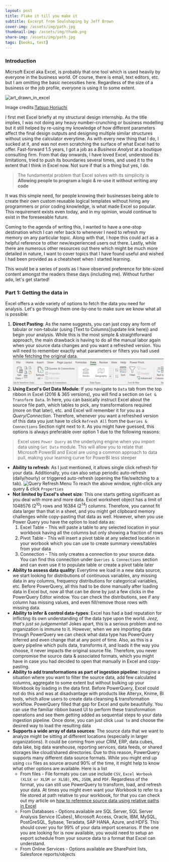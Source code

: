 ```yaml
---
layout: post
title: Flake it till you make it
subtitle: Excerpt from Soulshaping by Jeff Brown
cover-img: /assets/img/path.jpg
thumbnail-img: /assets/img/thumb.png
share-img: /assets/img/path.jpg
tags: [books, test]
---
```


### Introduction

Micrsoft Excel aka Excel, is probably that one tool which is used heavily by everyone in the business world. Of course, there is email, text editors, etc. but I am omitting the basic necessities here. Regardless of the size of a business or the job profile, everyone is using it to some extent.

![art_drawn_in_excel](/assets/img/excel-1/paintin_excel.JPG)

Image credits:[Tatsuo Horiuchi](http://www2.odn.ne.jp/~cbl97790/)

I first met Excel briefly at my structural design internship. As the title implies, I was not doing any heavy number-crunching or business modelling but it still helped by re-using my knowledge of how different parameters affect the final design outputs and designing multiple similar structures without using the calculator everytime. As with every new thing that I do, I sucked at it, and was not even scratching the surface of what Excel had to offer. Fast-forward 1.5 years, I got a job as a *Business Analyst* at a boutique consulting firm. From that day onwards, I have loved Excel, understood its limitations, tried to push its boundaries several times, and used it to the extent that I think in Excel now. Not sure if that is a thing but yes, I do.

> The fundamental problem that Excel solves with its simplicity is **Allowing people to program a logic & re-use it without writing any code**
 
It was this simple need, for people knowing their businesses being able to create their own custom reusable logical templates without hiring any programmers or prior coding knowledge, is what made Excel so popular. This requirement exists even today, and in my opinion, would continue to exist in the foreseeable future.

Coming to the agenda of writing this, I wanted to have a one-stop destination which I can refer back to whenever I need to refresh my memory on any particular topic. Along with that, I hope this could act as a helpful reference to other new/experienced users out there. Lastly, while there are numerous other resources out there which might be much more detailed in nature, I want to cover topics that I have found useful and wished I had been provided as a cheatsheet when I started learning.

This would be a series of posts as I have observed preference for bite-sized content amongst the readers these days (including me). Without further ado, let's get started!

### Part 1: Getting the data in
Excel offers a wide variety of options to fetch the data you need for analysis. Let's go through them one-by-one to make sure we know what all is possible:
1. **Direct Pasting**: As the name suggests, you can just copy any form of tabular or non-tabular (using [Text to Columns](update link here)) and begin your analysis. While this is the most simple & straightforward approach, the main drawback is having to do all the manual labor again when your source data changes and you want a refreshed version. You will need to remember exactly what parameters or filters you had used while fetching the original data.  ![Data tab in ribbon](/assets/img/excel-1/data_tab.JPG)
2. **Using Excel's Get Data Module**: If you navigate to `Data` tab from the top ribbon in Excel (2016 & 365 versions), you will find a section on `Get & Transform Data`. In here, you can basically instruct Excel about the source file path, which tables to pick, any transformations required (more on that later), etc. and Excel will remember it for you as a *Query/Connection*. Therefore, whenever you want a refreshed version of this data you just have to click `Refresh All` from the `Queries & Connections` Section right next to it. As you might have guessed, this options is always preferable over option 1 due to the following reasons:
> Excel uses `Power Query` as the underlying engine when you import data using `Get Data` module. This will allow you to relate that Microsoft PowerBI and Excel are using a common approach to data pull, making your learning curve for PowerBI less steeper

   - **Ability to refresh**: As I just mentioned, it allows single click refresh for your data. Additionally, you can also setup periodic auto-refresh (daily/hourly) or triggered auto-refresh (opening the file/switching to a tab).  ![Query Refresh Menu](/assets/img/excel-1/query_refresh)  To reach the above window, right-click any query & click `Properties`
   - **Not limited by Excel's sheet size**: This one starts getting significant as you deal with more and more data. Excel worksheet object has a limit of 1048576 (2<sup>10</sup>) rows and 16384 (2<sup>14</sup>) columns. Therefore, you cannot fit data larger than that in a sheet, and you might get clipboard memory challenges while copy-pasting that data as well. However, when you use Power Query you have the option to load data as:
       1. Excel Table - This will paste a table to any selected location in your workbook having all the columns but only showing a fraction of rows
       2. Pivot Table - This will insert a pivot table at any selected location in your worbook which you can use to create summary views/tables from your data
       3. Connection - This only creates a connection to your source data. You can find this connection under `Queries & Connections` section and can even use it to populate table or create a pivot table later
   - **Ability to assess data quality**: Everytime we load in a new data source, we start looking for distributions of continuous variables, any missing data in any columns, frequency distributions for categorical variables, etc. Before PowerQuery, all this had to be done manually after loading data in Excel but, now all that can be done by just a few clicks in the PowerQuery Editor window. You can check the distributions, see if any column has missing values, and even fill/remove those rows with missing data.
   - **Ability to infer & control data-types**: Excel has had a bad reputation for inflicting its own understanding of the data type upon the world. *Jeez, that's just so judgemental!* Jokes apart, this is a serious problem and no organization is immune to it. However, when we are importing data through PowerQuery we can check what data type has PowerQuery inferred and even change that at any point of time. Also, as this is a query pipeline which pulls data, transforms it, and loads it the way you choose, it never impacts the original source file. Therefore, you never compromise the source data & associated formats, which you might have in case you had decided to open that manually in Excel and copy-pasting.
   - **Ability to add transformations as part of ingestion pipeline**: Imagine a situation where you want to filter the source data, add few calculated columns, aggregate to some extent but without bulking up your Workbook by loading in the data first. Before PowerQuery, Excel could not do this and was at disadvantage with products like Alteryx, Knime, BI tools, which allow users to create data cleansing & transformation workflow. PowerQuery filled that gap for Excel and quite beautifully. You can use the familiar ribbon based UI to perform these transformation operations and see them getting added as sequential steps to your data ingestion pipeline. Once done, you can just click `Load to` and choose the desired way to load the resulting data
   - **Supports a wide array of data sources**: The source data that we want to analyze might be sitting at different locations (especially in larger organizations). It could be coming from your CRM, ERP, data cubes, data lake, big data warehouse, reporting services, data feeds, or shared storages like cloud/shared directories. Due to this reason, PowerQuery supports many different data source formats. While you might end up using `csv` files as source around 90% of the time, it might help to know what other options are available. Here is a list
       * From files - File formats you can use include `CSV`, `Excel Worbook (XLSX or XLSM or XLSB)`, `XML`, `JSON`, and `PDF`. Regardless of the format, you can still use PowerQuery to transform, load, and refresh your data. At times you might even want your Workbook to refer to a file stored at path relative to your workbook, for that you can check out my article on [how to reference source data using relative paths in Excel](aslalal)
       * From Databases - Options available are SQL Server, SQL Server Analysis Service (Cubes), Microsoft Access, Oracle, IBM, MySQL, PostGreSQL, Sybase, Teradata, SAP HANA, Azure, and HDFS. This should cover you for 99% of your data import scenarios. If the one you are looking for is now available, you would need to setup an export schedule from your source data to a format that Excel can understand.
       * From Online Services - Options available are SharePoint lists, Salesforce reports/objects